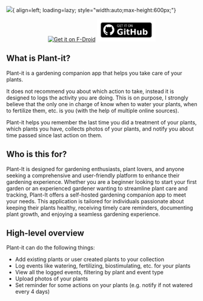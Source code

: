 ![](assets/banner.png){ align=left; loading=lazy; style="width:auto;max-height:600px;"}

<p align="center">
    <a href="https://f-droid.org/packages/com.github.mdeluise.plantit" rel="nofollow"><img src="https://camo.githubusercontent.com/f422f6f830e814ec7e766de8fef4db949c6add75a9d58548ab2f5d29855c0616/68747470733a2f2f6664726f69642e6769746c61622e696f2f617274776f726b2f62616467652f6765742d69742d6f6e2e706e67" alt="Get it on F-Droid" height="10" data-canonical-src="https://fdroid.gitlab.io/artwork/badge/get-it-on.png" style="max-width: 200px"></a>
    <a href="https://github.com/MDeLuise/plant-it/releases/latest"><img src="https://raw.githubusercontent.com/Kunzisoft/Github-badge/main/get-it-on-github.png" alt="Get it on GitHub" height="60" style="max-width: 200px"></a>
</p>

## What is Plant-it?
Plant-it is a gardening companion app that helps you take care of your plants.

It does not recommend you about which action to take, instead it is designed to logs the activity you are doing. This is on purpose, I strongly believe that the only one in charge of know when to water your plants, when to fertilize them, etc. is you (with the help of multiple online sources).

Plant-it helps you remember the last time you did a treatment of your plants, which plants you have, collects photos of your plants, and notify you about time passed since last action on them.

## Who is this for?
Plant-It is designed for gardening enthusiasts, plant lovers, and anyone seeking a comprehensive and user-friendly platform to enhance their gardening experience. Whether you are a beginner looking to start your first garden or an experienced gardener wanting to streamline plant care and tracking, Plant-It offers a self-hosted gardening companion app to meet your needs. This application is tailored for individuals passionate about keeping their plants healthy, receiving timely care reminders, documenting plant growth, and enjoying a seamless gardening experience.

## High-level overview
Plant-it can do the following things:

* Add existing plants or user created plants to your collection
* Log events like watering, fertilizing, biostimulating, etc. for your plants
* View all the logged events, filtering by plant and event type
* Upload photos of your plants
* Set reminder for some actions on your plants (e.g. notify if not watered every 4 days)
